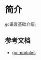 # 简介

`go`语言基础介绍。


## 参考文档

* [go modules](https://medium.com/@adiach3nko/package-management-with-go-modules-the-pragmatic-guide-c831b4eaaf31)

